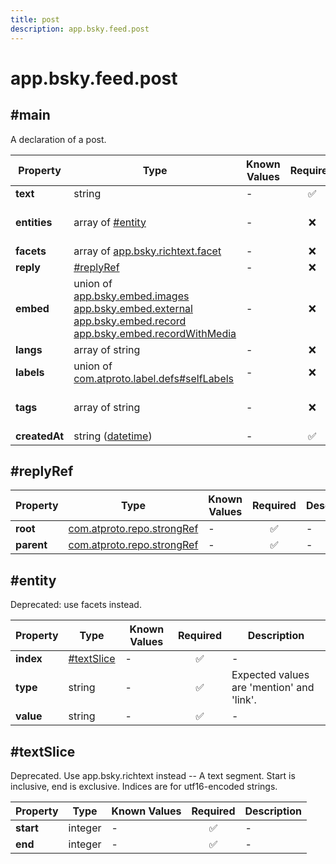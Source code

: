 ```yaml
---
title: post
description: app.bsky.feed.post
---
```


# app.bsky.feed.post

## #main

A declaration of a post.

| Property | Type | Known Values | Required | Description |
| --- | --- | --- | :---: | --- |
| **text** | string | - | ✅ | - |
| **entities** | array of [#entity](#entity) | - | ❌ | Deprecated: replaced by app.bsky.richtext.facet. |
| **facets** | array of [app.bsky.richtext.facet](../../../../lexicons/app/bsky/richtext/facet.md#main) | - | ❌ | - |
| **reply** | [#replyRef](#replyref) | - | ❌ | - |
| **embed** | union of <br/>[app.bsky.embed.images](../../../../lexicons/app/bsky/embed/images.md#main)<br/>[app.bsky.embed.external](../../../../lexicons/app/bsky/embed/external.md#main)<br/>[app.bsky.embed.record](../../../../lexicons/app/bsky/embed/record.md#main)<br/>[app.bsky.embed.recordWithMedia](../../../../lexicons/app/bsky/embed/recordWithMedia.md#main) | - | ❌ | - |
| **langs** | array of string | - | ❌ | - |
| **labels** | union of <br/>[com.atproto.label.defs#selfLabels](../../../../lexicons/com/atproto/label/defs.md#selflabels) | - | ❌ | - |
| **tags** | array of string | - | ❌ | Additional non-inline tags describing this post. |
| **createdAt** | string ([datetime](https://atproto.com/specs/lexicon#datetime)) | - | ✅ | - |

## #replyRef

| Property | Type | Known Values | Required | Description |
| --- | --- | --- | :---: | --- |
| **root** | [com.atproto.repo.strongRef](../../../../lexicons/com/atproto/repo/strongRef.md#main) | - | ✅ | - |
| **parent** | [com.atproto.repo.strongRef](../../../../lexicons/com/atproto/repo/strongRef.md#main) | - | ✅ | - |

## #entity

Deprecated: use facets instead.

| Property | Type | Known Values | Required | Description |
| --- | --- | --- | :---: | --- |
| **index** | [#textSlice](#textslice) | - | ✅ | - |
| **type** | string | - | ✅ | Expected values are 'mention' and 'link'. |
| **value** | string | - | ✅ | - |

## #textSlice

Deprecated. Use app.bsky.richtext instead -- A text segment. Start is inclusive, end is exclusive. Indices are for utf16-encoded strings.

| Property | Type | Known Values | Required | Description |
| --- | --- | --- | :---: | --- |
| **start** | integer | - | ✅ | - |
| **end** | integer | - | ✅ | - |
